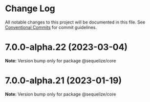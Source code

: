 # Change Log

All notable changes to this project will be documented in this file.
See [Conventional Commits](https://conventionalcommits.org) for commit guidelines.

# 7.0.0-alpha.22 (2023-03-04)

**Note:** Version bump only for package @sequelize/core





# 7.0.0-alpha.21 (2023-01-19)

**Note:** Version bump only for package @sequelize/core
